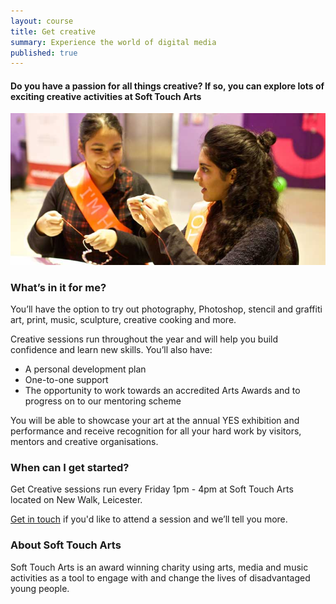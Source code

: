 ```yaml
---
layout: course
title: Get creative
summary: Experience the world of digital media
published: true
---
```


#### Do you have a passion for all things creative? If so, you can explore lots of exciting creative activities at Soft Touch Arts

![Two young women crafting](/img/get-creative.jpg)

### What’s in it for me? 

You’ll have the option to try out photography, Photoshop, stencil and graffiti art, print, music, sculpture, creative cooking and more.

Creative sessions run throughout the year and will help you build confidence and learn new skills. You’ll also have:

* A personal development plan 
* One-to-one support 
* The opportunity to work towards an accredited Arts Awards and to progress on to our mentoring scheme 

You will be able to showcase your art at the annual YES exhibition and performance and receive recognition for all your hard work by visitors, mentors and creative organisations.

### When can I get started? 

Get Creative sessions run every Friday 1pm - 4pm at Soft Touch Arts located on New Walk, Leicester. 

[Get in touch](https://www.yesproject.org/get-started/) if you'd like to attend a session and we’ll tell you more.

### About Soft Touch Arts

Soft Touch Arts is an award winning charity using arts, media and music activities as a tool to engage with and change the lives of disadvantaged young people.

